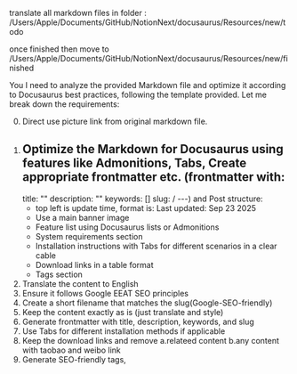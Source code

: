 translate all markdown files in folder :
/Users/Apple/Documents/GitHub/NotionNext/docusaurus/Resources/new/todo

once finished then move to /Users/Apple/Documents/GitHub/NotionNext/docusaurus/Resources/new/finished

You I need to analyze the provided Markdown file and optimize it according to Docusaurus best practices, following the template provided. Let me break down the requirements:

0. Direct use picture link from original markdown file.
1. Optimize the Markdown for Docusaurus using features like Admonitions, Tabs, Create appropriate frontmatter etc.
(frontmatter with:
    ---
    title: ""
    description: ""
    keywords: []
    slug: /
    ---)
and Post structure:
   - top left is update time, format is: Last updated: Sep 23 2025
   - Use a main banner image
   - Feature list using Docusaurus lists or Admonitions
   - System requirements section
   - Installation instructions with Tabs for different scenarios in a clear cable
   - Download links in a table format
   - Tags section
2. Translate the content to English
3. Ensure it follows Google EEAT SEO principles
4. Create a short filename that matches the slug(Google-SEO-friendly)
5. Keep the content exactly as is (just translate and style)
6. Generate frontmatter with title, description, keywords, and slug
7. Use Tabs for different installation methods if applicable
8. Keep the download links and remove a.relateed content b.any content with taobao and weibo link
9. Generate SEO-friendly tags, 



